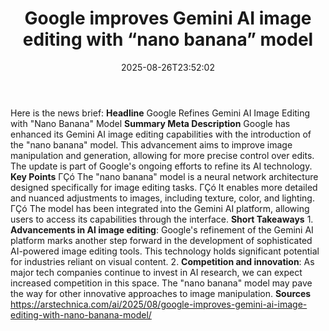 ﻿---
title: "Google improves Gemini AI image editing with “nano banana” model"
date: "2025-08-26T23:52:02"
category: "Markets"
summary: ""
slug: "google improves gemini ai image editing with nano banana mod"
source_urls:
  - "https://arstechnica.com/ai/2025/08/google-improves-gemini-ai-image-editing-with-nano-banana-model/"
seo:
  title: "Google improves Gemini AI image editing with “nano banana” model | Hash n Hedge"
  description: ""
  keywords: ["news", "markets", "brief"]
---
Here is the news brief:  **Headline** Google Refines Gemini AI Image Editing with "Nano Banana" Model  **Summary Meta Description** Google has enhanced its Gemini AI image editing capabilities with the introduction of the "nano banana" model. This advancement aims to improve image manipulation and generation, allowing for more precise control over edits. The update is part of Google's ongoing efforts to refine its AI technology.  **Key Points**  ΓÇó The "nano banana" model is a neural network architecture designed specifically for image editing tasks. ΓÇó It enables more detailed and nuanced adjustments to images, including texture, color, and lighting. ΓÇó The model has been integrated into the Gemini AI platform, allowing users to access its capabilities through the interface.  **Short Takeaways**  1. **Advancements in AI image editing**: Google's refinement of the Gemini AI platform marks another step forward in the development of sophisticated AI-powered image editing tools. This technology holds significant potential for industries reliant on visual content. 2. **Competition and innovation**: As major tech companies continue to invest in AI research, we can expect increased competition in this space. The "nano banana" model may pave the way for other innovative approaches to image manipulation.  **Sources** https://arstechnica.com/ai/2025/08/google-improves-gemini-ai-image-editing-with-nano-banana-model/ 
